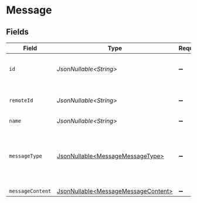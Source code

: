 # Message


## Fields

| Field                                                                                    | Type                                                                                     | Required                                                                                 | Description                                                                              | Example                                                                                  |
| ---------------------------------------------------------------------------------------- | ---------------------------------------------------------------------------------------- | ---------------------------------------------------------------------------------------- | ---------------------------------------------------------------------------------------- | ---------------------------------------------------------------------------------------- |
| `id`                                                                                     | *JsonNullable\<String>*                                                                  | :heavy_minus_sign:                                                                       | Unique identifier                                                                        | 8187e5da-dc77-475e-9949-af0f1fa4e4e3                                                     |
| `remoteId`                                                                               | *JsonNullable\<String>*                                                                  | :heavy_minus_sign:                                                                       | Provider's unique identifier                                                             | 8187e5da-dc77-475e-9949-af0f1fa4e4e3                                                     |
| `name`                                                                                   | *JsonNullable\<String>*                                                                  | :heavy_minus_sign:                                                                       | N/A                                                                                      |                                                                                          |
| `messageType`                                                                            | [JsonNullable\<MessageMessageType>](../../models/components/MessageMessageType.md)       | :heavy_minus_sign:                                                                       | Stackone enum identifying the type of message associated with the content.               |                                                                                          |
| `messageContent`                                                                         | [JsonNullable\<MessageMessageContent>](../../models/components/MessageMessageContent.md) | :heavy_minus_sign:                                                                       | N/A                                                                                      |                                                                                          |